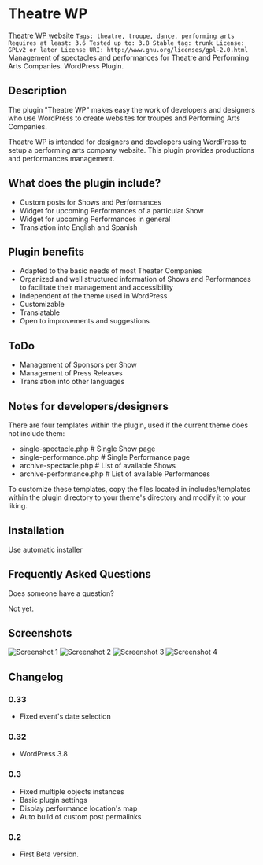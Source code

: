 Theatre WP
==========
[Theatre WP website](http://www.bolorino.net/theatre-wp/)
`
Tags: theatre, troupe, dance, performing arts
Requires at least: 3.6
Tested up to: 3.8
Stable tag: trunk
License: GPLv2 or later
License URI: http://www.gnu.org/licenses/gpl-2.0.html
`
Management of spectacles and performances for Theatre and Performing Arts Companies. WordPress Plugin.

Description
-----------
The plugin "Theatre WP" makes easy the work of developers and designers who use WordPress to create websites for troupes and Performing Arts Companies.

Theatre WP is intended for designers and developers using WordPress to setup a performing arts company website.
This plugin provides productions and performances management.

What does the plugin include?
-----------------------------
* Custom posts for Shows and Performances
* Widget for upcoming Performances of a particular Show
* Widget for upcoming Performances in general
* Translation into English and Spanish

Plugin benefits
------------------------
* Adapted to the basic needs of most Theater Companies
* Organized and well structured information of Shows and Performances to facilitate their management and accessibility
* Independent of the theme used in WordPress
* Customizable
* Translatable
* Open to improvements and suggestions

ToDo
--------------
* Management of Sponsors per Show
* Management of Press Releases
* Translation into other languages

Notes for developers/designers
------------------------------
There are four templates within the plugin, used if the current theme does not include them:
* single-spectacle.php # Single Show page
* single-performance.php # Single Performance page
* archive-spectacle.php # List of available Shows
* archive-performance.php # List of available Performances

To customize these templates, copy the files located in includes/templates within the plugin directory to your theme's directory and modify it to your liking.

Installation
------------
Use automatic installer

Frequently Asked Questions
--------------------------
Does someone have a question?

Not yet.

Screenshots
-----------
![Screenshot 1](/assets/screenshot-1.png "Show single using Twenty Thirteen theme, with upcoming Performances widget.")
![Screenshot 2](/assets/screenshot-2.png "Performance edition")
![Screenshot 3](/assets/screenshot-3.png "Shows archive")
![Screenshot 4](/assets/screenshot-4.png "Upcoming Performances")

Changelog
---------

### 0.33
* Fixed event's date selection

### 0.32
* WordPress 3.8

### 0.3
* Fixed multiple objects instances
* Basic plugin settings
* Display performance location's map
* Auto build of custom post permalinks

### 0.2
* First Beta version.

